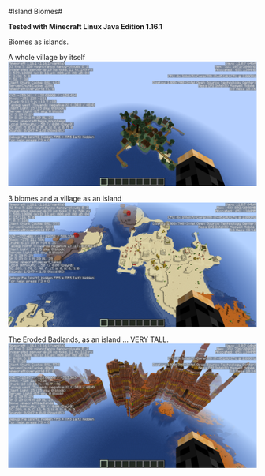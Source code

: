 #Island Biomes#

**Tested with Minecraft Linux Java Edition 1.16.1**

Biomes as islands.

A whole village by itself
![](./screenshot_x=0150,z=0150.png)

3 biomes and a village as an island
![](./screenshot_x=0377,z=0586.png)

The Eroded Badlands, as an island ... VERY TALL.
![](./eroded_badland_island.png)
